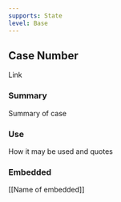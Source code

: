 ```yaml
---
supports: State
level: Base
---
```

## Case Number

Link

### Summary

Summary of case

### Use

How it may be used and quotes

### Embedded

[[Name of embedded]]